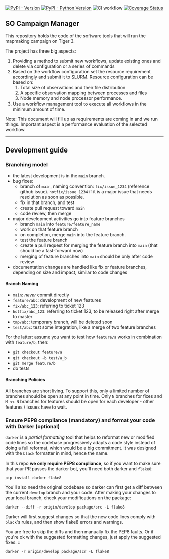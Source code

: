 [![PyPI - Version](https://img.shields.io/pypi/v/so_campaign_manager.svg)](https://pypi.org/project/so_campaign_manager)
[![PyPI - Python Version](https://img.shields.io/pypi/pyversions/so_campaign_manager.svg)](https://pypi.org/project/so_campaign_manager)
![CI workflow](https://github.com/simonsobs/so_campaign_manager/actions/workflows/test.yaml/badge.svg)
[![Coverage Status](https://coveralls.io/repos/github/simonsobs/so_campaign_manager/badge.svg?branch=main)](https://coveralls.io/github/simonsobs/so_campaign_manager?branch=main)

## SO Campaign Manager

This repository holds the code of the software tools that will run the mapmaking campaign on Tiger 3.

The project has three big aspects:
1. Providing a method to submit new workflows, update existing ones and delete via configuration or a series of commands
2. Based on the workflow configuration set the resource requirement accordingly and submit it to SLURM. Resource configuration can be based on:
    1. Total size of observations and their file distribution
    2. A specific observation mapping between processes and files
    3. Node memory and node processor performance.
3. Use a workflow management tool to execute all workflows in the minimum amount of time.

Note: This document will fill up as requirements are coming in and we run things. Important aspect is a performance evaluation of the selected workflow.

---

## Development guide

### Branching model

* the latest development is in the `main` branch.
* bug fixes:
  * branch of `main`, naming convention: `fix/issue_1234` (reference github issue). `hotfix/issue_1234` if it is a major issue that needs resolution as soon as possible.
  * fix in that branch, and test
  * create pull request toward `main`
  * code review, then merge  
* major development activities go into feature branches 
  * branch `main` into `feature/feature_name`
  * work on that feature branch
  * on completion, merge `main` into the feature branch.
  * test the feature branch
  * create a pull request for merging the feature branch into `main` (that should be a fast-forward now)
  * merging of feature branches into `main` should be only after code review 
* documentation changes are handled like fix or feature branches, depending on size and impact, similar to code changes

#### Branch Naming

 * `main`: *never* commit directly
 * `feature/abc`: development of new features
 * `fix/abc_123`: referring to ticket 123
 * `hotfix/abc_123`: referring to ticket 123, to be released right after merge to master
 * `tmp/abc`: temporary branch, will be deleted soon
 * `test/abc`: test some integration, like a merge of two feature branches

For the latter: assume you want to test how `feature/a` works in combination with `feature/b`, then:
 * `git checkout feature/a`
 * `git checkout -b test/a_b`
 * `git merge feature/b`
 * do tests  

#### Branching Policies

All branches are short living. To support this, only a limited number of branches should be open at any point in time. Only `N` branches for fixes and `M << N` branches for features should be open for each developer - other features / issues have to wait.
 

### Ensure PEP8 compliance (mandatory) and format your code with Darker (optional)

`darker` is a *partial formatting* tool that helps to reformat new or modified code lines so the codebase progressively adapts a code style instead of doing a full reformat, which would be a big commitment. It was designed with the ``black`` formatter in mind, hence the name.

In this repo **we only require PEP8 compliance**, so if you want to make sure that your PR passes the darker bot, you'll need both darker and `flake8`:

    pip install darker flake8


You'll also need the original codebase so darker can first get a diff between the current ``develop`` branch and your code.
After making your changes to your local branch, check your modifications on the package:

    darker --diff -r origin/develop package/src -L flake8

Darker will first suggest changes so that the new code lines comply with ``black``'s rules, and then show flake8 errors and warnings.

You are free to skip the diffs and then manually fix the PEP8 faults.
Or if you're ok with the suggested formatting changes, just apply the suggested fixes: ::

    darker -r origin/develop package/scr -L flake8

